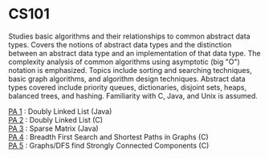 # CS101
Studies basic algorithms and their relationships to common abstract data types. Covers the notions of abstract data types and the distinction between an abstract data type and an implementation of that data type. The complexity analysis of common algorithms using asymptotic (big "O") notation is emphasized. Topics include sorting and searching techniques, basic graph algorithms, and algorithm design techniques. Abstract data types covered include priority queues, dictionaries, disjoint sets, heaps, balanced trees, and hashing. Familiarity with C, Java, and Unix is assumed.   
   
[PA 1](./pa1) : Doubly Linked List (Java)  
[PA 2](./pa2) : Doubly Linked List (C)  
[PA 3](./pa3) : Sparse Matrix (Java)  
[PA 4](./pa4) : Breadth First Search and Shortest Paths in Graphs (C)  
[PA 5](./pa5) : Graphs/DFS find Strongly Connected Components (C)  
